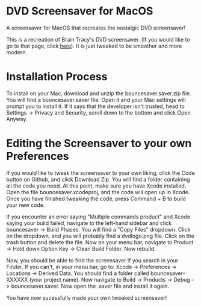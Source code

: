 # DVD Screensaver for MacOS

A screensaver for MacOS that recreates the nostalgic DVD screensaver!

This is a recreation of Brain Tracy's DVD screensaver. (If you would like to go to that page, click [here](https://github.com/briantracy/DVDScreenSaver/tree/master)). It is just tweaked to be smoother and more modern.

# Installation Process

To install on your Mac, download and unzip the bouncesaver.saver.zip file. You will find a bouncesaver.saver file. Open it and your Mac settings will prompt you to install it. If it says that the developer isn't trusted, head to Settings -> Privacy and Security, scroll down to the bottom and click Open Anyway. 

# Editing the Screensaver to your own Preferences

If you would like to tweak the screensaver to your own liking, click the Code button on Github, and click Download Zip. You will find a folder containing all the code you need. At this point, make sure you have Xcode installed. Open the file bouncesaver.xcodeproj, and the code will open up in Xcode. Once you have finished tweaking the code, press Command + B to build your new code.

If you encounter an error saying "Multiple commands product" and Xcode saying your build failed, navigate to the left-hand sidebar and click bouncesaver -> Build Phases. You will find a "Copy Files" dropdown. Click on the dropdown, and you will probably find a dvdlogo.png file. Click on the trash button and delete the file. Now on your menu bar, navigate to Product -> Hold down Option Key -> Clean Build Folder. Now rebuild. 

Now, you should be able to find the screensaver if you search in your Finder. If you can't, in your menu bar, go to: Xcode -> Preferences -> Locations -> Derived Data. You should find a folder called bouncesaver-XXXXXX (your project name). Now navigate to Build -> Products -> Debug -> bouncesaver.saver. Now open the .saver file and install it again.

You have now sucessfully made your own tweaked screensaver!

